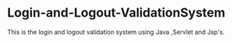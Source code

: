 # Login-and-Logout-ValidationSystem
This is the login and logout validation system using Java ,Servlet and Jsp's.

